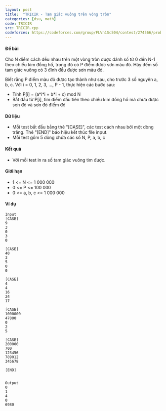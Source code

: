 ```yaml
---
layout: post
title:  "TRICIR - Tam giác vuông trên vòng tròn"
categories: [dsu, math]
code: TRICIR
src: TRICIR.cpp
codeforces: https://codeforces.com/group/FLVn1Sc504/contest/274566/problem/V
---
```



#### Đề bài

Cho N điểm cách đều nhau trên một vòng tròn được đánh số từ 0 đến N-1 theo chiều kim đồng hồ, trong đó có P điểm được sơn màu đỏ. Hãy đếm số tam giác vuông có 3 đỉnh đều được sơn màu đỏ.

Biết rằng P điểm màu đỏ được tạo thành như sau, cho trước 3 số nguyên a, b, c. Với i = 0, 1, 2, 3, ..., P - 1, thực hiện các bước sau:

+ Tính P[i] = (a\*i\*i + b\*i + c) mod N
+ Bắt đầu từ P[i], tìm điểm đầu tiên theo chiều kim đồng hồ mà chưa được sơn đỏ và sơn đỏ điểm đó

#### Dữ liệu

+ Mỗi test bắt đầu bằng thẻ "[CASE]", các test cách nhau bởi một dòng trắng. Thẻ "[END]" báo hiệu kết thúc file input.
+ Mỗi test gồm 5 dòng chứa các số N, P, a, b, c

#### Kết quả

+ Với mỗi test in ra số tam giác vuông tìm được.

#### Giới hạn

+ 1 <= N <= 1 000 000
+ 0 <= P <= 100 000
+ 0 <= a, b, c <= 1 000 000

#### Ví dụ

```
Input
[CASE]
9
3
0
3
0

[CASE]
40
3
5
0
0

[CASE]
4
4
16
24
17
    	
[CASE]
1000000
47000
0
2
5

[CASE]
200000
700
123456
789012
345678

[END]


Output
0
1
4
0
6980

```

<!--more-->

